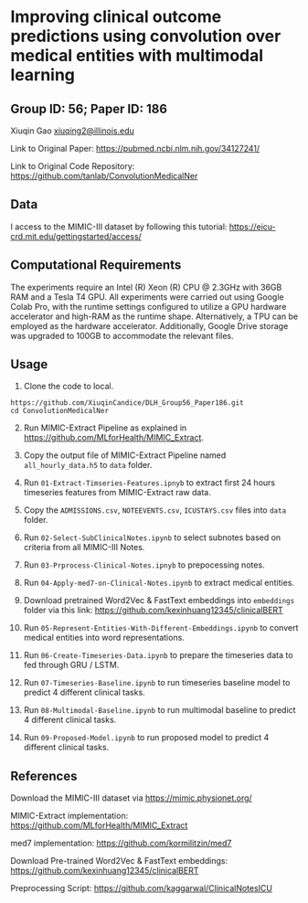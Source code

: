 # Improving clinical outcome predictions using convolution over medical entities with multimodal learning

## Group ID: 56; Paper ID: 186
Xiuqin Gao 
xiuqing2@illinois.edu

Link to Original Paper: https://pubmed.ncbi.nlm.nih.gov/34127241/

Link to Original Code Repository: https://github.com/tanlab/ConvolutionMedicalNer

## Data
I access to the MIMIC-III dataset by following this tutorial: https://eicu-crd.mit.edu/gettingstarted/access/

## Computational Requirements
The experiments require an Intel (R) Xeon (R) CPU @ 2.3GHz with 36GB RAM and a Tesla T4 GPU. All experiments were carried out using Google Colab Pro, with the runtime settings configured to utilize a GPU hardware accelerator and high-RAM as the runtime shape. Alternatively, a TPU can be employed as the hardware accelerator. Additionally, Google Drive storage was upgraded to 100GB to accommodate the relevant files.

## Usage

1. Clone the code to local.   
```
https://github.com/XiuqinCandice/DLH_Group56_Paper186.git
cd ConvolutionMedicalNer
```
2. Run MIMIC-Extract Pipeline as explained in https://github.com/MLforHealth/MIMIC_Extract.   

3. Copy the output file of MIMIC-Extract Pipeline named `all_hourly_data.h5` to `data` folder.

4. Run `01-Extract-Timseries-Features.ipnyb` to extract first 24 hours timeseries features from MIMIC-Extract raw data.

5. Copy the `ADMISSIONS.csv`, `NOTEEVENTS.csv`, `ICUSTAYS.csv` files into `data` folder. 

6. Run `02-Select-SubClinicalNotes.ipynb` to select subnotes based on criteria from all MIMIC-III Notes.

7. Run `03-Prprocess-Clinical-Notes.ipnyb` to prepocessing notes.

8. Run `04-Apply-med7-on-Clinical-Notes.ipynb` to extract medical entities.

9. Download pretrained Word2Vec & FastText embeddings into `embeddings` folder via this link: https://github.com/kexinhuang12345/clinicalBERT

10. Run `05-Represent-Entities-With-Different-Embeddings.ipynb` to convert medical entities into word representations.

11. Run `06-Create-Timeseries-Data.ipynb` to prepare the timeseries data to fed through GRU / LSTM.

12. Run `07-Timeseries-Baseline.ipynb` to run timeseries baseline model to predict 4 different clinical tasks.

13. Run `08-Multimodal-Baseline.ipynb` to run multimodal baseline to predict 4 different clinical tasks.
    
14. Run `09-Proposed-Model.ipynb` to run proposed model to predict 4 different clinical tasks.

## References

Download the MIMIC-III dataset via https://mimic.physionet.org/

MIMIC-Extract implementation: https://github.com/MLforHealth/MIMIC_Extract

med7 implementation: https://github.com/kormilitzin/med7

Download Pre-trained Word2Vec & FastText embeddings: https://github.com/kexinhuang12345/clinicalBERT

Preprocessing Script: https://github.com/kaggarwal/ClinicalNotesICU

